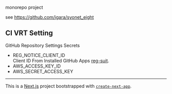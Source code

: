 monorepo project

see https://github.com/igara/syonet_eight

## CI VRT Setting

GitHub Repository Settings Secrets

- REG_NOTICE_CLIENT_ID  
  Client ID From Installed GitHub Apps [reg-suit](https://reg-viz.github.io/gh-app/index.html).
- AWS_ACCESS_KEY_ID
- AWS_SECRET_ACCESS_KEY

---

This is a [Next.js](https://nextjs.org/) project bootstrapped with [`create-next-app`](https://github.com/vercel/next.js/tree/canary/packages/create-next-app).
